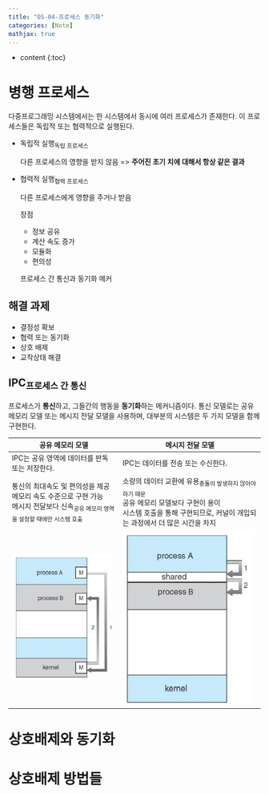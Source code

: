 ```yaml
---
title: "OS-04-프로세스 동기화"
categories: [Note]
mathjax: true
---
```


* content
{:toc}


# 병행 프로세스

다중프로그래밍 시스템에서는 한 시스템에서 동시에 여러 프로세스가 존재한다. 이 프로세스들은 독립적 또는 협력적으로 실행된다.

- 독립적 실행<sub>독립 프로세스</sub>

  다른 프로세스의 영향을 받지 않음 => **주어진 초기 치에 대해서 항상 같은 결과**

- 협력적 실행<sub>협력 프로세스</sub>

  다른 프로세스에게 영향을 주거나 받음

  장점

  - 정보 공유
  - 계산 속도 증가
  - 모듈화
  - 편의성

  프로세스 간 통신과 동기화 메커



## 해결 과제

- 결정성 확보
- 협력 또는 동기화
- 상호 배제
- 교착상태 해결



## IPC<sub>프로세스 간 통신</sub>

프로세스가 **통신**하고, 그들간의 행동을 **동기화**하는 메커니즘이다. 통신 모델로는 공유 메모리 모델 또는 메시지 전달 모델을 사용하며, 대부분의 시스템은 두 가지 모델을 함께 구현한다.

| 공유 메모리 모델                                             | 메시지 전달 모델                                             |
| ------------------------------------------------------------ | ------------------------------------------------------------ |
| IPC는 공유 영역에 데이터를 판독 또는 저장한다.               | IPC는 데이터를 전송 또는 수신한다.                           |
| 통신의 최대속도 및 편의성을 제공<br>메모리 속도 수준으로 구현 가능<br>메시지 전달보다 신속<sub>공유 메모리 영역을 설정할 때에만 시스템 호출</sub> | 소량의 데이터 교환에 유용<sub>충돌이 발생하지 않아야 하기 때문</sub><br>공유 메모리 모델보다 구현이 용이<br>시스템 호출을 통해 구현되므로, 커널이 개입되는 과정에서 더 많은 시간을 차지 |
| ![](https://github.com/B31l/B31l/blob/main/_posts/OS/20221207-01-%EA%B3%B5%EC%9C%A0%20%EB%A9%94%EB%AA%A8%EB%A6%AC%20%EB%AA%A8%EB%8D%B8.png?raw=true) | ![](https://github.com/B31l/B31l/blob/main/_posts/OS/20221207-02-%EB%A9%94%EC%8B%9C%EC%A7%80%20%EC%A0%84%EB%8B%AC%20%EB%AA%A8%EB%8D%B8.png?raw=true) |



# 상호배제와 동기화

# 상호배제 방법들


